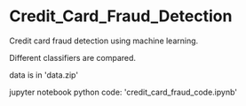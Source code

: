 # Credit_Card_Fraud_Detection
Credit card fraud detection using machine learning.

Different classifiers are compared.

data is in 'data.zip'

jupyter notebook python code: 'credit_card_fraud_code.ipynb'
